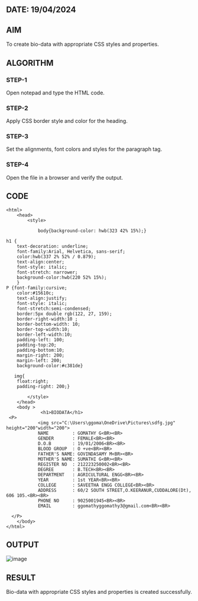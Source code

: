 
## DATE: 19/04/2024
## AIM
  To create bio-data with appropriate CSS styles and properties.

## ALGORITHM
### STEP-1
  Open notepad and type the HTML code.

### STEP-2
  Apply CSS border style and color for the heading.

### STEP-3
  Set the alignments, font colors and styles for the paragraph tag.

### STEP-4
  Open the file in a browser and verify the output.
  
## CODE
```
<html>
    <head>
        <style>
            
            body{background-color: hwb(323 42% 15%);}
            
h1 {
    text-decoration: underline;
    font-family:Arial, Helvetica, sans-serif;
    color:hwb(337 2% 52% / 0.879);
    text-align:center;
    font-style: italic;
    font-stretch: narrower;
    background-color:hwb(220 52% 15%);
    }
P {font-family:cursive;
    color:#15610c;
    text-align:justify;
    font-style: italic;
    font-stretch:semi-condensed;
    border:5px double rgb(122, 27, 159);
    border-right-width:10 ;
    border-bottom-width: 10;
    border-top-width:10;
    border-left-width:10;
    padding-left: 100;
    padding-top:20;
    padding-bottom:10;
    margin-right: 200;
    margin-left: 200;
    background-color:#c381de}

   img{
    float:right;
    padding-right: 200;}

        </style>
    </head>
    <body >
             <h1>BIODATA</h1>
 <P>
            <img src="C:\Users\ggoma\OneDrive\Pictures\sdfg.jpg"  height="200"width="200">
            NAME         : GOMATHY G<BR><BR>
            GENDER       : FEMALE<BR><BR>
            D.O.B        : 19/01/2006<BR><BR>
            BLOOD GROUP  : O +ve<BR><BR>
            FATHER'S NAME: GOVINDASAMY M<BR><BR> 
            MOTHER'S NAME: SUMATHI G<BR><BR>
            REGISTER NO  : 212223250002<BR><BR>
            DEGREE       : B.TECH<BR><BR>
            DEPARTMENT   : AGRICULTURAL ENGG<BR><BR>
            YEAR         : 1st YEAR<BR><BR>
            COLLEGE      : SAVEETHA ENGG COLLEGE<BR><BR>
            ADDRESS      : 60/2 SOUTH STREET,O.KEERANUR,CUDDALORE(Dt), 606 105.<BR><BR>
            PHONE NO     : 9025001945<BR><BR>
            EMAIL        : ggomathyggomathy3@gmail.com<BR><BR>

  </P>
    </body>
</html>
```
## OUTPUT
![image](https://github.com/GOMATHY1719/Ex05/assets/165985023/60f17584-fb21-49c3-8c7b-077bb759c7bc)

## RESULT
  Bio-data with appropriate CSS styles and properties is created successfully.
